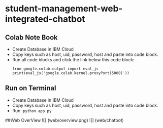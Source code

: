 ﻿# student-management-web-integrated-chatbot
 
## Colab Note Book
- Create Database in IBM Cloud
- Copy keys such as host, uid, password, host and paste into code block.
- Run all code blocks and click the link below this code block:
  ```
  from google.colab.output import eval_js
  print(eval_js('google.colab.kernel.proxyPort(5000)'))
  ```

## Run on Terminal
- Create Database in IBM Cloud
- Copy keys such as host, uid, password, host and paste into code block.
- Run:
  ```python app.py ```

##Web OverView
![] (web/overview.png)
![] (web/chatbot)

